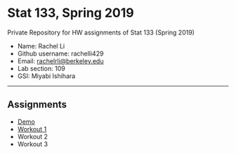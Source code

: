 # Stat 133, Spring 2019

Private Repository for HW assignments of Stat 133 (Spring 2019)

- Name: Rachel Li
- Github username: rachelli429
- Email: rachelrli@berkeley.edu
- Lab section: 109
- GSI: Miyabi Ishihara

-----

## Assignments

- [Demo](demo)
- [Workout 1](workout1)
- Workout 2
- Workout 3



